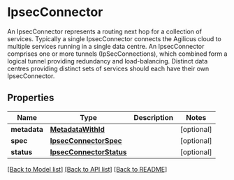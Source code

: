 # IpsecConnector

An  IpsecConnector represents a routing next hop for a collection of services. Typically a single IpsecConnector connects the Agilicus cloud to multiple services running in a single data centre. An IpsecConnector comprises one or more tunnels (IpSecConnections), which combined form a logical tunnel providing redundancy and load-balancing. Distinct data centres providing distinct sets of services should each have their own IpsecConnector. 
## Properties
Name | Type | Description | Notes
------------ | ------------- | ------------- | -------------
**metadata** | [**MetadataWithId**](MetadataWithId.md) |  | [optional] 
**spec** | [**IpsecConnectorSpec**](IpsecConnectorSpec.md) |  | [optional] 
**status** | [**IpsecConnectorStatus**](IpsecConnectorStatus.md) |  | [optional] 

[[Back to Model list]](../README.md#documentation-for-models) [[Back to API list]](../README.md#documentation-for-api-endpoints) [[Back to README]](../README.md)


